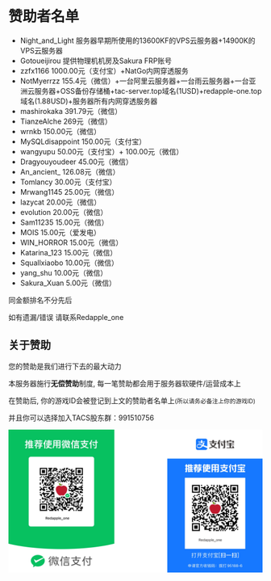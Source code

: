 # 赞助者名单
* Night_and_Light 服务器早期所使用的13600KF的VPS云服务器+14900K的VPS云服务器
* Gotoueijirou 提供物理机机房及Sakura FRP账号
* zzfx1166 1000.00元（支付宝）+NatGo内网穿透服务
* NotMyerrzz 155.4元（微信）+一台阿里云服务器+一台雨云服务器+一台亚洲云服务器+OSS备份存储桶+tac-server.top域名(1USD)+redapple-one.top域名(1.88USD)+服务器所有内网穿透服务器
* mashirokaka 391.79元（微信）
* TianzeAlche 269元（微信）
* wrnkb 150.00元（微信）
* MySQLdisappoint 150.00元（支付宝）
* wangyupu 50.00元（支付宝）+ 100.00元（微信）
* Dragyouyoudeer 45.00元（微信）
* An_ancient_ 126.08元（微信）
* Tomlancy 30.00元（支付宝）
* Mrwang1145 25.00元（微信）
* lazycat 20.00元（微信）
* evolution 20.00元（微信）
* Sam11235 15.00元（微信）
* MOIS 15.00元（爱发电）
* WIN_HORROR 15.00元（微信）
* Katarina_123 15.00元（微信）
* Squallxiaobo 10.00元（微信）
* yang_shu 10.00元（微信）
* Sakura_Xuan 5.00元（微信）

同金额排名不分先后

如有遗漏/错误 请联系Redapple_one

## 关于赞助
您的赞助是我们进行下去的最大动力

本服务器施行**无偿赞助**制度, 每一笔赞助都会用于服务器软硬件/运营成本上

在赞助后, 你的游戏ID会被登记到上文的赞助者名单上<small>(所以请务必备注上你的游戏ID)</small>

并且你可以选择加入TACS股东群：991510756

![赞助图片](./assets/Sponsorship.png)